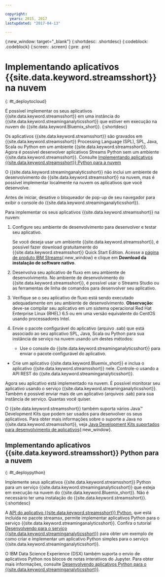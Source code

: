 ```yaml
---

copyright:
  years: 2015, 2017
lastupdated: "2017-04-13"

---
```


<!-- Attribute definitions -->
{:new_window: target="_blank"}
{:shortdesc: .shortdesc}
{:codeblock: .codeblock}
{:screen: .screen}
{:pre: .pre}

# Implementando aplicativos {{site.data.keyword.streamsshort}} na nuvem
{: #t_deploytocloud}

É possível implementar os seus aplicativos {{site.data.keyword.streamsshort}} em uma instância do {{site.data.keyword.streaminganalyticsshort}} que estiver em execução na nuvem do {{site.data.keyword.Bluemix_short}}.
{:shortdesc}

Os aplicativos {{site.data.keyword.streamsshort}} são gravados em {{site.data.keyword.streamsshort}} Processing Language (SPL), SPL, Java, Scala ou Python em um ambiente {{site.data.keyword.streamsshort}}. Agora é possível desenvolver aplicativos Streams Python sem um ambiente {{site.data.keyword.streamsshort}}. Consulte [Implementando aplicativos {{site.data.keyword.streamsshort}} Python para a nuvem](docs/services/StreamingAnalytics/t_deploytocloud.html#t_deploypython)


O {{site.data.keyword.streaminganalyticsshort}} não inclui um ambiente de desenvolvimento do {{site.data.keyword.streamsshort}} na nuvem, mas é possível implementar localmente na nuvem os aplicativos que você desenvolve.

Antes de iniciar, desative o bloqueador de pop-up de seu navegador para exibir o console do {{site.data.keyword.streaminganalyticsshort}}.

Para implementar os seus aplicativos {{site.data.keyword.streamsshort}} na nuvem:

1. Configure seu ambiente de desenvolvimento para desenvolver e testar seu aplicativo.

	Se você deseja usar um ambiente {{site.data.keyword.streamsshort}}, é possível fazer download gratuitamente do {{site.data.keyword.streamsshort}} Quick Start Edition. Acesse a [página de produto IBM Streams](http://www.ibm.com/analytics/us/en/technology/stream-computing/){:new_window}
e clique em **Download da instalação de software nativo**.

2. Desenvolva seu aplicativo de fluxo em seu ambiente de desenvolvimento. No ambiente de desenvolvimento do {{site.data.keyword.streamsshort}}, é possível usar o Streams Studio ou as ferramentas de linha de comandos para desenvolver seu aplicativo.

3. Verifique se o seu aplicativo de fluxo está sendo executado adequadamente em seu ambiente de desenvolvimento.
**Observação:** deve-se compilar seu aplicativo em um sistema operacional Red Hat Enterprise Linux (RHEL) 6.5 ou em uma versão equivalente do CentOS usando processadores Intel.

4. Envie o pacote configurável do aplicativo (arquivo .sab) que está associado ao seu aplicativo SPL, Java, Scala ou Python para sua instância de serviço na nuvem usando um destes métodos:
	* Use o console do {{site.data.keyword.streaminganalyticsshort}} para enviar o pacote configurável do aplicativo.
  * Crie um aplicativo {{site.data.keyword.Bluemix_short}} e inclua o aplicativo {{site.data.keyword.streamsshort}} nele. Controle-o usando a API REST do {{site.data.keyword.streaminganalyticsshort}}.

Agora seu aplicativo está implementado na nuvem. É possível monitorar seu aplicativo usando o serviço {{site.data.keyword.streaminganalyticsshort}}. Também é possível enviar mais de um aplicativo (arquivos .sab) para sua instância de serviço. Quantas você quiser.

O {{site.data.keyword.streamsshort}} também suporta vários Java™ Development Kits que podem ser usados para desenvolver os seus aplicativos. Para obter mais informações sobre o suporte a Java no {{site.data.keyword.streamsshort}}, veja [Java Development Kits suportados para desenvolvimento de aplicativos](https://www.ibm.com/support/knowledgecenter/en/SSCRJU_4.2.0/com.ibm.streams.install.doc/doc/ibminfospherestreams-install-prerequisites-java-supported-sdks.html){:new_window}.

## Implementando aplicativos {{site.data.keyword.streamsshort}} Python para a nuvem
{: #t_deploypython}

Implemente seus aplicativos {{site.data.keyword.streamsshort}} Python para um serviço {{site.data.keyword.streaminganalyticsshort}} que esteja em execução na nuvem do {{site.data.keyword.Bluemix_short}}. Não é necessário ter uma instalação do {{site.data.keyword.streamsshort}}.
{:shortdesc}

A [API do aplicativo {{site.data.keyword.streamsshort}} Python](http://ibmstreams.github.io/streamsx.documentation/docs/python/python-appapi-devguide/#50-api-features), que está incluída no pacote streamsx, permite implementar aplicativos Python para o serviço {{site.data.keyword.streaminganalyticsshort}}. Confira o tutorial [Desenvolvendo para o serviço {{site.data.keyword.streaminganalyticsshort}}](http://ibmstreams.github.io/streamsx.documentation/docs/python/1.6/python-appapi-devguide-2a/index.html) para obter um exemplo de como criar e implementar um aplicativo Python simples para o serviço {{site.data.keyword.streaminganalyticsshort}}.

O IBM Data Science Experience (DSX) também suporta o envio de aplicativos Python nos blocos de notas interativos do Jupyter. Para obter mais informações, consulte [Desenvolvendo aplicativos Python para o {{site.data.keyword.streaminganalyticsshort}}](/docs/services/StreamingAnalytics/t_develop_apps_python.html).

